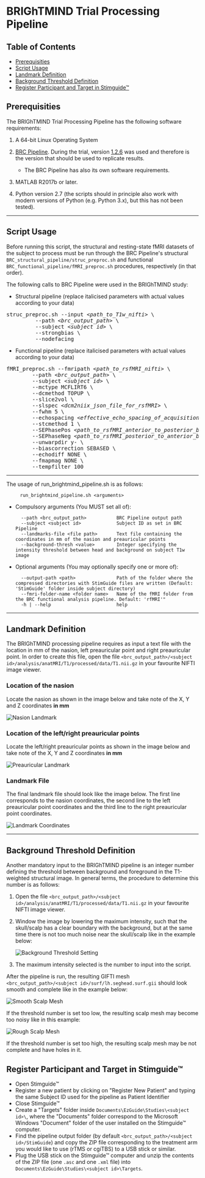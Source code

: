 # BRIGhTMIND Trial Processing Pipeline

## Table of Contents

* [Prerequisities](#prerequisities)
* [Script Usage](#script-usage)
* [Landmark Definition](#landmark-definition)
* [Background Threshold Definition](#background-threshold-definition)
* [Register Participant and Target in Stimguide™](#register-participant-and-target-in-stimguide)


<a id="prerequisities"></a>
## Prerequisities

The BRIGhTMIND Trial Processing Pipeline has the following software requirements:

1. A 64-bit Linux Operating System

2. [BRC Pipeline](https://github.com/SPMIC-UoN/BRC_Pipeline). During the trial, version [1.2.6](https://github.com/SPMIC-UoN/BRC_Pipeline/releases/tag/v1.2.6) was used and therefore is the version that should be used to replicate results.
	* The BRC Pipeline has also its own software requirements.

3. MATLAB R2017b or later.

4. Python version 2.7 (the scripts should in principle also work with modern versions of Python (e.g. Python 3.x), but this has not been tested).

-----

<a id="script-usage"></a>
## Script Usage

Before running this script, the structural and resting-state fMRI datasets of the subject to process must be run through the BRC Pipeline's structural `BRC_structural_pipeline/struc_preproc.sh` and functional `BRC_functional_pipeline/fMRI_preproc.sh` procedures, respectively (in that order).

The following calls to BRC Pipeline were used in the BRIGhTMIND study:

* Structural pipeline (replace italicised parameters with actual values according to your data)
  
<pre>
struc_preproc.sh --input <em>&lt;path_to_T1w_nifti&gt;</em> \
		 --path <em>&lt;brc_output_path&gt;</em> \
		 --subject <em>&lt;subject id&gt;</em> \
		 --strongbias \
		 --nodefacing
</pre>
	
* Functional pipeline (replace italicised parameters with actual values according to your data)

<pre>
fMRI_preproc.sh --fmripath <em>&lt;path_to_rsfMRI_nifti&gt;</em> \
		--path <em>&lt;brc_output_path&gt;</em> \
		--subject <em>&lt;subject id&gt;</em> \
		--mctype MCFLIRT6 \
		--dcmethod TOPUP \
		--slice2vol \
		--slspec <em>&lt;dcm2niix_json_file_for_rsfMRI&gt;</em> \
		--fwhm 5 \
		--echospacing <em>&lt;effective_echo_spacing_of_acquisition&gt;</em> \
		--stcmethod 1 \
		--SEPhasePos <em>&lt;path_to_rsfMRI_anterior_to_posterior_blip_nifti&gt;</em> \
		--SEPhaseNeg <em>&lt;path_to_rsfMRI_posterior_to_anterior_blip_nifti&gt;</em> \
		--unwarpdir y- \
		--biascorrection SEBASED \
		--echodiff NONE \
		--fmapmag NONE \
		--tempfilter 100
</pre>

-----

The usage of run_brightmind_pipeline.sh is as follows:

         run_brightmind_pipeline.sh <arguments>
		 
* Compulsory arguments (You MUST set all of):

        --path <brc_output_path>           BRC Pipeline output path
        --subject <subject id>             Subject ID as set in BRC Pipeline
		--landmarks-file <file path>       Text file containing the coordinates in mm of the nasion and preauricular points
		--background-thresh <value>        Integer specifying the intensity threshold between head and background on subject T1w image

* Optional arguments (You may optionally specify one or more of):

        --output-path <path>               Path of the folder where the compressed directories with StimGuide files are written (Default: 'StimGuide' folder inside subject directory)
        --fmri-folder-name <folder name>   Name of the fMRI folder from the BRC functional analysis pipeline. Default: 'rfMRI'"
        -h | --help                        help
		
-----

<a id="landmark-definition"></a>
## Landmark Definition

The BRIGhTMIND processing pipeline requires as input a text file with the location in mm of the nasion, left preauricular point and right preauricular point. In order to create this file, open the file `<brc_output_path>/<subject id>/analysis/anatMRI/T1/processed/data/T1.nii.gz` in your favourite NIFTI image viewer.

### Location of the nasion

Locate the nasion as shown in the image below and take note of the X, Y and Z coordinates **in mm**

![Nasion Landmark](https://github.com/SPMIC-UoN/brightmind_pipeline/blob/main/img/nasion_landmark.png)

### Location of the left/right preauricular points

Locate the left/right preauricular points as shown in the image below and take note of the X, Y and Z coordinates **in mm**

![Preauricular Landmark](https://github.com/SPMIC-UoN/brightmind_pipeline/blob/main/img/preauricular_landmark.png)

### Landmark File

The final landmark file should look like the image below. The first line corresponds to the nasion coordinates, the second line to the left preauricular point coordinates and the third line to the right preauricular point coordinates.

![Landmark Coordinates](https://github.com/SPMIC-UoN/brightmind_pipeline/blob/main/img/landmark_coords.png)

-----

<a id="background-threshold-definition"></a>
## Background Threshold Definition

Another mandatory input to the BRIGhTMIND pipeline is an integer number defining the threshold between background and foreground in the T1-weighted structural image. In general terms, the procedure to determine this number is as follows:

1. Open the file `<brc_output_path>/<subject id>/analysis/anatMRI/T1/processed/data/T1.nii.gz` in your favourite NIFTI image viewer.

2. Window the image by lowering the maximum intensity, such that the skull/scalp has a clear boundary with the background, but at the same time there is not too much noise near the skull/scalp like in the example below:

	![Background Threshold Setting](https://github.com/SPMIC-UoN/brightmind_pipeline/blob/main/img/background_thresh_setting.png)
	
3. The maximum intensity selected is the number to input into the script.

After the pipeline is run, the resulting GIFTI mesh `<brc_output_path>/<subject id>/surf/lh.seghead.surf.gii` should look smooth and complete like in the example below:

![Smooth Scalp Mesh](https://github.com/SPMIC-UoN/brightmind_pipeline/blob/main/img/scalp_smooth.png)

If the threshold number is set too low, the resulting scalp mesh may become too noisy like in this example:

![Rough Scalp Mesh](https://github.com/SPMIC-UoN/brightmind_pipeline/blob/main/img/scalp_rough.png)

If the threshold number is set too high, the resulting scalp mesh may be not complete and have holes in it.

<a id="register-participant-and-target-in-stimguide"></a>
## Register Participant and Target in Stimguide™

* Open Stimguide™
* Register a new patient by clicking on "Register New Patient" and typing the same Subject ID used for the pipeline as Patient Identifier
* Close Stimguide™
* Create a "Targets" folder inside `Documents\EzGuide\Studies\<subject id>\`, where the "Documents" folder correspond to the Microsoft Windows "Document" folder of the user installed on the Stimguide™ computer.
* Find the pipeline output folder (by default `<brc_output_path>/<subject id>/StimGuide`) and copy the ZIP file corresponding to the treatment arm you would like to use (rTMS or cgiTBS) to a USB stick or similar.
* Plug the USB stick on the Stimguide™ computer and unzip the contents of the ZIP file (one `.asc` and one `.xml` file) into `Documents\EzGuide\Studies\<subject id>\Targets`.

